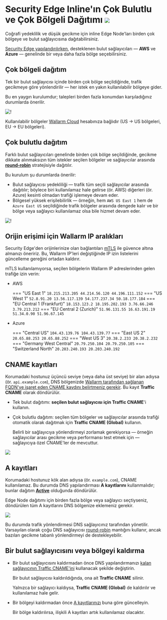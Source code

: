 # Security Edge Inline'ın Çok Bulutlu ve Çok Bölgeli Dağıtımı <a href="../../../../about-wallarm/subscription-plans/#security-edge-paid-plan"><img src="../../../../images/security-edge-tag.svg" style="border: none;"></a>

Coğrafi yedeklilik ve düşük gecikme için inline Edge Node'ları birden çok bölgeye ve bulut sağlayıcısına dağıtabilirsiniz.

[Security Edge yapılandırılırken](deployment.md), desteklenen bulut sağlayıcıları — **AWS** ve **Azure** — genelinde bir veya daha fazla bölge seçebilirsiniz.

## Çok bölgeli dağıtım

Tek bir bulut sağlayıcısı içinde birden çok bölge seçildiğinde, trafik gecikmeye göre yönlendirilir — her istek en yakın kullanılabilir bölgeye gider.

Bu en yaygın kurulumdur; talepleri birden fazla konumdan karşıladığınız durumlarda önerilir.

![!](../../../images/waf-installation/security-edge/inline/multi-region-edge-nodes.png)

Kullanılabilir bölgeler [Wallarm Cloud](../../../about-wallarm/overview.md#cloud) hesabınıza bağlıdır (US → US bölgeleri, EU → EU bölgeleri).

## Çok bulutlu dağıtım

Farklı bulut sağlayıcıları genelinde birden çok bölge seçildiğinde, gecikme dikkate alınmaksızın tüm istekler seçilen bölgeler ve sağlayıcılar arasında **[round‑robin](https://en.wikipedia.org/wiki/Round-robin_DNS)** stratejisiyle dağıtılır.

Bu kurulum şu durumlarda önerilir:

* Bulut sağlayıcısı yedekliliği — trafik tüm seçili sağlayıcılar arasında dağıtılır; böylece biri kullanılamaz hale gelirse (ör. AWS) diğerleri (ör. Azure) kesinti olmadan trafiği işlemeye devam eder.
* Bölgesel yüksek erişilebilirlik — örneğin, hem `AWS US East 1` hem de `Azure East US` seçildiğinde trafik bölgeler arasında dengede kalır ve bir bölge veya sağlayıcı kullanılamaz olsa bile hizmet devam eder.

![!](../../../images/waf-installation/security-edge/inline/multi-cloud-edge-nodes.png)

## Orijin erişimi için Wallarm IP aralıkları

Security Edge'den orijinlerinize olan bağlantıları [mTLS](mtls.md) ile güvence altına almanızı öneririz. Bu, Wallarm IP'leri değiştiğinde IP izin listelerini güncelleme gereğini ortadan kaldırır.

mTLS kullanılamıyorsa, seçilen bölgelerin Wallarm IP adreslerinden gelen trafiğe izin verin:

* AWS

    === "US East 1"
        ```
        18.215.213.205
        44.214.56.120
        44.196.111.152
        ```
    === "US West 1"
        ```
        52.8.91.20
        13.56.117.139
        54.177.237.34
        50.18.177.184
        ```
    === "EU Central 1 (Frankfurt)"
        ```
        18.153.123.2
        18.195.202.193
        3.76.66.246
        3.79.213.212
        ```
    === "EU Central 2 (Zurich)"
        ```
        51.96.131.55
        16.63.191.19
        51.34.0.90
        51.96.67.145
        ```

* Azure

    === "Central US"
        ```
        104.43.139.76
        104.43.139.77
        ```
    === "East US 2"
        ```
        20.65.88.253
        20.65.88.252
        ```
    === "West US 3"
        ```
        20.38.2.233
        20.38.2.232
        ```
    === "Germany West Central"
        ```
        20.79.250.104
        20.79.250.105
        ```
    === "Switzerland North"
        ```
        20.203.240.193
        20.203.240.192
        ```

## CNAME kayıtları

Korumadaki hostunuz üçüncü seviye (veya daha üst seviye) bir alan adıysa (ör. `api.example.com`), DNS bölgenizde [Wallarm tarafından sağlanan FQDN'ye işaret eden CNAME kaydını belirtmeniz gerekir](deployment.md#6-routing-traffic-to-the-edge-node). Bu kayıt **Traffic CNAME** olarak döndürülür.

* Tek bulut dağıtımı: **seçilen bulut sağlayıcısı için Traffic CNAME**'i kullanın.
* Çok bulutlu dağıtım: seçilen tüm bölgeler ve sağlayıcılar arasında trafiği otomatik olarak dağıtmak için **Traffic CNAME (Global)** kullanın.

    Belirli bir sağlayıcıya yönlendirmeyi zorlamak gerekiyorsa — örneğin sağlayıcılar arası gecikme veya performansı test etmek için — sağlayıcıya özel CNAME'ler de mevcuttur.

![](../../../images/waf-installation/security-edge/inline/traffic-cname.png)

## A kayıtları

Korumadaki hostunuz kök alan adıysa (ör. `example.com`), CNAME kullanılamaz. Bu durumda DNS yapılandırması **A kayıtlarını** kullanmalıdır; bunlar dağıtım [**Active**](upgrade-and-management.md#statuses) olduğunda döndürülür.

Edge Node dağıtımı için birden fazla bölge veya sağlayıcı seçtiyseniz, döndürülen tüm A kayıtlarını DNS bölgenize eklemeniz gerekir.

![](../../../images/waf-installation/security-edge/inline/a-records.png)

Bu durumda trafik yönlendirmesi DNS sağlayıcınız tarafından yönetilir. Varsayılan olarak çoğu DNS sağlayıcısı [round-robin](https://en.wikipedia.org/wiki/Round-robin_DNS) mantığını kullanır, ancak bazıları gecikme tabanlı yönlendirmeyi de destekleyebilir.

## Bir bulut sağlayıcısını veya bölgeyi kaldırma

* Bir bulut sağlayıcısını kaldırmadan önce DNS yapılandırmanızı [kalan sağlayıcının Traffic CNAME'ini](#cname-records) kullanacak şekilde değiştirin.

    Bir bulut sağlayıcısı kaldırıldığında, ona ait **Traffic CNAME** silinir.
    
    Yalnızca bir sağlayıcı kaldıysa, **Traffic CNAME (Global)** de kaldırılır ve kullanılamaz hale gelir.
* Bir bölgeyi kaldırmadan önce [A kayıtlarınızı](#a-records) buna göre güncelleyin.

    Bir bölge kaldırılırsa, ilişkili A kayıtları artık kullanılamaz olacaktır.